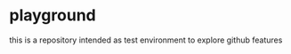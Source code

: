 playground
==========

this is a repository intended as test environment to explore github features
